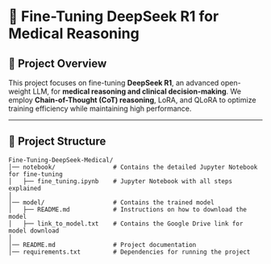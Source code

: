 # 🏥 Fine-Tuning DeepSeek R1 for Medical Reasoning

## 📌 Project Overview  
This project focuses on fine-tuning **DeepSeek R1**, an advanced open-weight LLM, for **medical reasoning and clinical decision-making**. We employ **Chain-of-Thought (CoT) reasoning**, LoRA, and QLoRA to optimize training efficiency while maintaining high performance.  

---

## 📂 Project Structure  
```plaintext
Fine-Tuning-DeepSeek-Medical/
│── notebook/                # Contains the detailed Jupyter Notebook for fine-tuning
│   ├── fine_tuning.ipynb    # Jupyter Notebook with all steps explained
│
│── model/                   # Contains the trained model
│   ├── README.md            # Instructions on how to download the model
│   ├── link_to_model.txt    # Contains the Google Drive link for model download
│
│── README.md                # Project documentation
│── requirements.txt         # Dependencies for running the project
